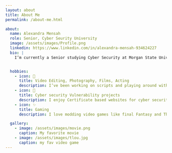```yaml
---
layout: about
title: About Me
permalink: /about-me.html

about:
  name: Alexandra Mensah
  role: Senior, Cyber Seurity University
  image: /assets/images/Profile.png
  linkedin: https://www.linkedin.com/in/alexandra-mensah-934624227
  bio: |
    I’m currently a Senior studying Cyber Security at Morgan State University in Baltimore, Maryland. I expect to graduate in 2026.


  hobbies:
    - icon: 📸
      title: Video Editing, Photography, Films, Acting
      description: I’ve been working on scripts and playing around with fashion photography on my free time. Im heavily inspired by many films. 
    - icon: 🤖
      title: Cyber security Vulnerability projects
      description: I enjoy Certificate based websites for cyber security.
    - icon: ✨
      title: Gaming
      description: I love modding video games like final Fantasy and The last of us.

  gallery:
    - image: /assets/images/movie.png
      caption: My favorite movie
    - image: /assets/images/tlou.jpg
      caption: my fav video game
---
```

